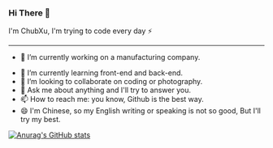 ### Hi There 👋

I'm ChubXu, I'm trying to code every day ⚡

------

* 🔭 I’m currently working on a manufacturing company.

- 🌱 I’m currently learning front-end and back-end.
- 👯 I’m looking to collaborate on coding or photography.
- 💬 Ask me about anything and I'll try to answer you.
- 📫 How to reach me: you know, Github is the best way.
- 😄 I'm Chinese, so my English writing or speaking is not so good, But I'll try my best.


[![Anurag's GitHub stats](https://github-readme-stats.vercel.app/api?username=chubxu&show_icons=true&title_color=fff&text_color=fff&icon_color=fff&bg_color=30,00B3A6,3CC49F,69D594,96E386,C6EF79,F9F871&hide_border=true)](https://github.com/anuraghazra/github-readme-stats)
